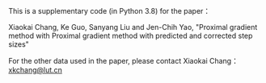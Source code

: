 This is a supplementary code (in Python 3.8) for the paper：

Xiaokai Chang, Ke Guo, Sanyang Liu and Jen-Chih Yao,
"Proximal gradient method with Proximal gradient method with predicted and corrected step sizes"


For the other data used in the paper, please contact Xiaokai Chang：xkchang@lut.cn
